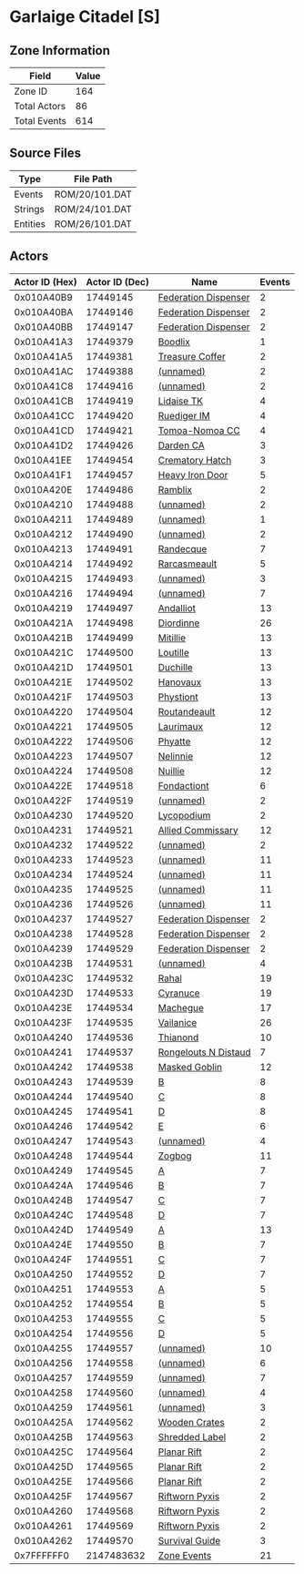 # Garlaige Citadel [S]

## Zone Information

| Field        |   Value |
|--------------|---------|
| Zone ID      |     164 |
| Total Actors |      86 |
| Total Events |     614 |

## Source Files

| Type     | File Path      |
|----------|----------------|
| Events   | ROM/20/101.DAT |
| Strings  | ROM/24/101.DAT |
| Entities | ROM/26/101.DAT |

## Actors

| Actor ID (Hex)   |   Actor ID (Dec) | Name                                                                 |   Events |
|------------------|------------------|----------------------------------------------------------------------|----------|
| 0x010A40B9       |         17449145 | [Federation Dispenser](./17449145%20-%20Federation%20Dispenser.md)   |        2 |
| 0x010A40BA       |         17449146 | [Federation Dispenser](./17449146%20-%20Federation%20Dispenser.md)   |        2 |
| 0x010A40BB       |         17449147 | [Federation Dispenser](./17449147%20-%20Federation%20Dispenser.md)   |        2 |
| 0x010A41A3       |         17449379 | [Boodlix](./17449379%20-%20Boodlix.md)                               |        1 |
| 0x010A41A5       |         17449381 | [Treasure Coffer](./17449381%20-%20Treasure%20Coffer.md)             |        2 |
| 0x010A41AC       |         17449388 | [(unnamed)](./17449388.md)                                           |        2 |
| 0x010A41C8       |         17449416 | [(unnamed)](./17449416.md)                                           |        2 |
| 0x010A41CB       |         17449419 | [Lidaise TK](./17449419%20-%20Lidaise%20TK.md)                       |        4 |
| 0x010A41CC       |         17449420 | [Ruediger IM](./17449420%20-%20Ruediger%20IM.md)                     |        4 |
| 0x010A41CD       |         17449421 | [Tomoa-Nomoa CC](./17449421%20-%20Tomoa-Nomoa%20CC.md)               |        4 |
| 0x010A41D2       |         17449426 | [Darden CA](./17449426%20-%20Darden%20CA.md)                         |        3 |
| 0x010A41EE       |         17449454 | [Crematory Hatch](./17449454%20-%20Crematory%20Hatch.md)             |        3 |
| 0x010A41F1       |         17449457 | [Heavy Iron Door](./17449457%20-%20Heavy%20Iron%20Door.md)           |        5 |
| 0x010A420E       |         17449486 | [Ramblix](./17449486%20-%20Ramblix.md)                               |        2 |
| 0x010A4210       |         17449488 | [(unnamed)](./17449488.md)                                           |        2 |
| 0x010A4211       |         17449489 | [(unnamed)](./17449489.md)                                           |        1 |
| 0x010A4212       |         17449490 | [(unnamed)](./17449490.md)                                           |        2 |
| 0x010A4213       |         17449491 | [Randecque](./17449491%20-%20Randecque.md)                           |        7 |
| 0x010A4214       |         17449492 | [Rarcasmeault](./17449492%20-%20Rarcasmeault.md)                     |        5 |
| 0x010A4215       |         17449493 | [(unnamed)](./17449493.md)                                           |        3 |
| 0x010A4216       |         17449494 | [(unnamed)](./17449494.md)                                           |        7 |
| 0x010A4219       |         17449497 | [Andalliot](./17449497%20-%20Andalliot.md)                           |       13 |
| 0x010A421A       |         17449498 | [Diordinne](./17449498%20-%20Diordinne.md)                           |       26 |
| 0x010A421B       |         17449499 | [Mitillie](./17449499%20-%20Mitillie.md)                             |       13 |
| 0x010A421C       |         17449500 | [Loutille](./17449500%20-%20Loutille.md)                             |       13 |
| 0x010A421D       |         17449501 | [Duchille](./17449501%20-%20Duchille.md)                             |       13 |
| 0x010A421E       |         17449502 | [Hanovaux](./17449502%20-%20Hanovaux.md)                             |       13 |
| 0x010A421F       |         17449503 | [Phystiont](./17449503%20-%20Phystiont.md)                           |       13 |
| 0x010A4220       |         17449504 | [Routandeault](./17449504%20-%20Routandeault.md)                     |       12 |
| 0x010A4221       |         17449505 | [Laurimaux](./17449505%20-%20Laurimaux.md)                           |       12 |
| 0x010A4222       |         17449506 | [Phyatte](./17449506%20-%20Phyatte.md)                               |       12 |
| 0x010A4223       |         17449507 | [Nelinnie](./17449507%20-%20Nelinnie.md)                             |       12 |
| 0x010A4224       |         17449508 | [Nuillie](./17449508%20-%20Nuillie.md)                               |       12 |
| 0x010A422E       |         17449518 | [Fondactiont](./17449518%20-%20Fondactiont.md)                       |        6 |
| 0x010A422F       |         17449519 | [(unnamed)](./17449519.md)                                           |        2 |
| 0x010A4230       |         17449520 | [Lycopodium](./17449520%20-%20Lycopodium.md)                         |        2 |
| 0x010A4231       |         17449521 | [Allied Commissary](./17449521%20-%20Allied%20Commissary.md)         |       12 |
| 0x010A4232       |         17449522 | [(unnamed)](./17449522.md)                                           |        2 |
| 0x010A4233       |         17449523 | [(unnamed)](./17449523.md)                                           |       11 |
| 0x010A4234       |         17449524 | [(unnamed)](./17449524.md)                                           |       11 |
| 0x010A4235       |         17449525 | [(unnamed)](./17449525.md)                                           |       11 |
| 0x010A4236       |         17449526 | [(unnamed)](./17449526.md)                                           |       11 |
| 0x010A4237       |         17449527 | [Federation Dispenser](./17449527%20-%20Federation%20Dispenser.md)   |        2 |
| 0x010A4238       |         17449528 | [Federation Dispenser](./17449528%20-%20Federation%20Dispenser.md)   |        2 |
| 0x010A4239       |         17449529 | [Federation Dispenser](./17449529%20-%20Federation%20Dispenser.md)   |        2 |
| 0x010A423B       |         17449531 | [(unnamed)](./17449531.md)                                           |        4 |
| 0x010A423C       |         17449532 | [Rahal](./17449532%20-%20Rahal.md)                                   |       19 |
| 0x010A423D       |         17449533 | [Cyranuce](./17449533%20-%20Cyranuce.md)                             |       19 |
| 0x010A423E       |         17449534 | [Machegue](./17449534%20-%20Machegue.md)                             |       17 |
| 0x010A423F       |         17449535 | [Vailanice](./17449535%20-%20Vailanice.md)                           |       26 |
| 0x010A4240       |         17449536 | [Thianond](./17449536%20-%20Thianond.md)                             |       10 |
| 0x010A4241       |         17449537 | [Rongelouts N Distaud](./17449537%20-%20Rongelouts%20N%20Distaud.md) |        7 |
| 0x010A4242       |         17449538 | [Masked Goblin](./17449538%20-%20Masked%20Goblin.md)                 |       12 |
| 0x010A4243       |         17449539 | [B](./17449539%20-%20B.md)                                           |        8 |
| 0x010A4244       |         17449540 | [C](./17449540%20-%20C.md)                                           |        8 |
| 0x010A4245       |         17449541 | [D](./17449541%20-%20D.md)                                           |        8 |
| 0x010A4246       |         17449542 | [E](./17449542%20-%20E.md)                                           |        6 |
| 0x010A4247       |         17449543 | [(unnamed)](./17449543.md)                                           |        4 |
| 0x010A4248       |         17449544 | [Zogbog](./17449544%20-%20Zogbog.md)                                 |       11 |
| 0x010A4249       |         17449545 | [A](./17449545%20-%20A.md)                                           |        7 |
| 0x010A424A       |         17449546 | [B](./17449546%20-%20B.md)                                           |        7 |
| 0x010A424B       |         17449547 | [C](./17449547%20-%20C.md)                                           |        7 |
| 0x010A424C       |         17449548 | [D](./17449548%20-%20D.md)                                           |        7 |
| 0x010A424D       |         17449549 | [A](./17449549%20-%20A.md)                                           |       13 |
| 0x010A424E       |         17449550 | [B](./17449550%20-%20B.md)                                           |        7 |
| 0x010A424F       |         17449551 | [C](./17449551%20-%20C.md)                                           |        7 |
| 0x010A4250       |         17449552 | [D](./17449552%20-%20D.md)                                           |        7 |
| 0x010A4251       |         17449553 | [A](./17449553%20-%20A.md)                                           |        5 |
| 0x010A4252       |         17449554 | [B](./17449554%20-%20B.md)                                           |        5 |
| 0x010A4253       |         17449555 | [C](./17449555%20-%20C.md)                                           |        5 |
| 0x010A4254       |         17449556 | [D](./17449556%20-%20D.md)                                           |        5 |
| 0x010A4255       |         17449557 | [(unnamed)](./17449557.md)                                           |       10 |
| 0x010A4256       |         17449558 | [(unnamed)](./17449558.md)                                           |        6 |
| 0x010A4257       |         17449559 | [(unnamed)](./17449559.md)                                           |        7 |
| 0x010A4258       |         17449560 | [(unnamed)](./17449560.md)                                           |        4 |
| 0x010A4259       |         17449561 | [(unnamed)](./17449561.md)                                           |        3 |
| 0x010A425A       |         17449562 | [Wooden Crates](./17449562%20-%20Wooden%20Crates.md)                 |        2 |
| 0x010A425B       |         17449563 | [Shredded Label](./17449563%20-%20Shredded%20Label.md)               |        2 |
| 0x010A425C       |         17449564 | [Planar Rift](./17449564%20-%20Planar%20Rift.md)                     |        2 |
| 0x010A425D       |         17449565 | [Planar Rift](./17449565%20-%20Planar%20Rift.md)                     |        2 |
| 0x010A425E       |         17449566 | [Planar Rift](./17449566%20-%20Planar%20Rift.md)                     |        2 |
| 0x010A425F       |         17449567 | [Riftworn Pyxis](./17449567%20-%20Riftworn%20Pyxis.md)               |        2 |
| 0x010A4260       |         17449568 | [Riftworn Pyxis](./17449568%20-%20Riftworn%20Pyxis.md)               |        2 |
| 0x010A4261       |         17449569 | [Riftworn Pyxis](./17449569%20-%20Riftworn%20Pyxis.md)               |        2 |
| 0x010A4262       |         17449570 | [Survival Guide](./17449570%20-%20Survival%20Guide.md)               |        3 |
| 0x7FFFFFF0       |       2147483632 | [Zone Events](./Zone%20Events.md)                                    |       21 |